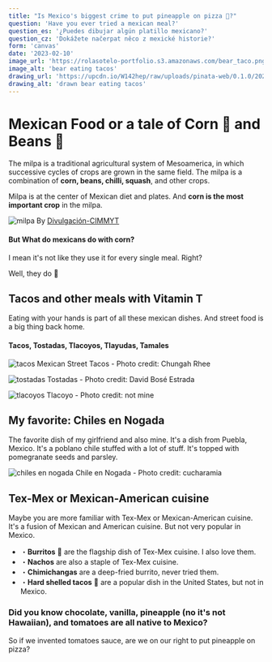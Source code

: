 ```yaml
---
title: "Is Mexico's biggest crime to put pineapple on pizza 🍍?"
question: 'Have you ever tried a mexican meal?'
question_es: '¿Puedes dibujar algún platillo mexicano?'
question_cz: 'Dokážete načerpat něco z mexické historie?'
form: 'canvas'
date: '2023-02-10'
image_url: 'https://rolasotelo-portfolio.s3.amazonaws.com/bear_taco.png'
image_alt: 'bear eating tacos'
drawing_url: 'https://upcdn.io/W142hep/raw/uploads/pinata-web/0.1.0/2023-03-10/scribble_input_2L5NDWjJ.png'
drawing_alt: 'drawn bear eating tacos'
---
```


# Mexican Food or a tale of Corn 🌽 and Beans 🫘

The milpa is a traditional agricultural system of Mesoamerica, in which successive cycles of crops are grown in the same field. The milpa is a combination of **corn, beans, chilli, squash**, and other crops.

Milpa is at the center of Mexican diet and plates. And **corn is the most important crop** in the milpa.

![milpa](https://rolasotelo-portfolio.s3.amazonaws.com/cuatro_fantasticos_milpa.jpg)
<span className="text-sm">By [Divulgación-CIMMYT](https://idp.cimmyt.org/los-cuatro-fantasticos-de-la-milpa/)</span>

#### But What do mexicans do with corn?

I mean it's not like they use it for every single meal. Right?

Well, they do 🤪

## Tacos and other meals with Vitamin T

Eating with your hands is part of all these mexican dishes. And street food is a big thing back home.

#### Tacos, Tostadas, Tlacoyos, Tlayudas, Tamales

![tacos](https://rolasotelo-portfolio.s3.amazonaws.com/tacos.png)
<span className="text-sm">Mexican Street Tacos - Photo credit: Chungah Rhee</span>

![tostadas](https://rolasotelo-portfolio.s3.amazonaws.com/tostadas-mexicanas.jpg)
<span className="text-sm">Tostadas - Photo credit: David Bosé Estrada</span>

![tlacoyos](https://rolasotelo-portfolio.s3.amazonaws.com/tlacoyos.png)
<span className="text-sm">Tlacoyo - Photo credit: not mine</span>

## My favorite: Chiles en Nogada

The favorite dish of my girlfriend and also mine. It's a dish from Puebla, Mexico. It's a poblano chile stuffed with a lot of stuff. It's topped with pomegranate seeds and parsley.

![chiles en nogada](https://rolasotelo-portfolio.s3.amazonaws.com/cennogada.png)
<span className="text-sm">Chile en Nogada - Photo credit: cucharamia</span>

## Tex-Mex or Mexican-American cuisine

Maybe you are more familiar with Tex-Mex or Mexican-American cuisine. It's a fusion of Mexican and American cuisine. But not very popular in Mexico.

* ・**Burritos** 🌯 are the flagship dish of Tex-Mex cuisine. I also love them.
* ・**Nachos** are also a staple of Tex-Mex cuisine.
* ・**Chimichangas** are a deep-fried burrito, never tried them.
* ・**Hard shelled tacos** 🌮 are a popular dish in the United States, but not in Mexico.

### Did you know chocolate, vanilla, pineapple (no it's not Hawaiian), and tomatoes are all native to Mexico?

So if we invented tomatoes sauce, are we on our right to put pineapple on pizza?